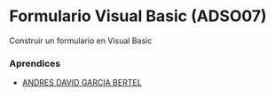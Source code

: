 # Formulario Visual Basic (ADSO07)

Construir un formulario en Visual Basic

### Aprendices

- [ANDRES DAVID GARCIA BERTEL]()
